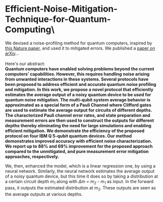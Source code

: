 # Efficient-Noise-Mitigation-Technique-for-Quantum-Computing\
We devised a noise-profiling method for quantum computers, inspired by [this Nature paper](https://www.nature.com/articles/s41567-020-0992-8), and used it to mitigated errors.
We published a [paper on arXiv](https://arxiv.org/abs/2109.05136)...\
\
Here's our abstract:\
**Quantum computers have enabled solving problems beyond the current computers’ capabilities. However, this requires handling noise arising from unwanted interactions in these systems. Several protocols have been proposed to address efficient and accurate quantum noise profiling and mitigation. In this work, we propose a novel protocol that efficiently estimates the average output of a noisy quantum device to be used for quantum noise mitigation. The multi-qubit system average behavior is approximated as a special form of a Pauli Channel where Clifford gates are used to estimate the average output for circuits of different depths. The characterized Pauli channel error rates, and state preparation and measurement errors are then used to construct the outputs for different depths thereby eliminating the need for large simulations and enabling efficient mitigation. We demonstrate the efficiency of the proposed protocol on four IBM Q 5-qubit quantum devices. Our method demonstrates improved accuracy with efficient noise characterization. We report up to 88% and 69% improvement for the proposed approach compared to the unmitigated, and pure measurement error mitigation approaches, respectively.**

We, then, enhanced the model, which is a linear regression one, by using a neural network. Similarly, the neural network estimates the average output of a noisy quantum device, but this time it does so by taking a distribution at a certain circuit depth *m<sub>1</sub>* along with *&Delta;m = *m<sub>2</sub>* - *m<sub>1</sub>** as input. In the forward pass, it outputs the estimated distribution at *m<sub>2</sub>*. These outputs are seen as the average outputs at various depths.
